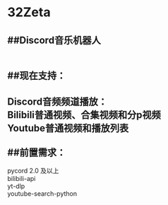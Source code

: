 # 32Zeta
##Discord音乐机器人<br>
<br>
<br>
##现在支持：
---------
Discord音频频道播放：<br>
  Bilibili普通视频、合集视频和分p视频<br>
  Youtube普通视频和播放列表<br>
<br>
##前置需求：
--------
pycord 2.0 及以上<br>
bilibili-api<br>
yt-dlp<br>
youtube-search-python<br>